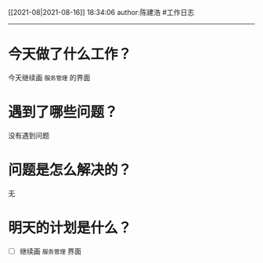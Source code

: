 [[2021-08|2021-08-16]]
18:34:06
author:陈建浩
#工作日志

--- 

# 今天做了什么工作？
今天继续画 `服务管理` 的界面

# 遇到了哪些问题？
没有遇到问题

# 问题是怎么解决的？
无

# 明天的计划是什么？
- [ ] 继续画 `服务管理` 界面